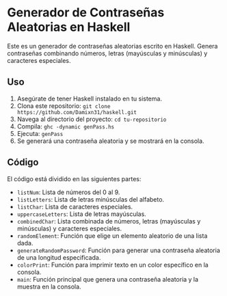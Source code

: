 # Generador de Contraseñas Aleatorias en Haskell

Este es un generador de contraseñas aleatorias escrito en Haskell. Genera contraseñas combinando números, letras (mayúsculas y minúsculas) y caracteres especiales.

## Uso

1. Asegúrate de tener Haskell instalado en tu sistema.
2. Clona este repositorio: `git clone https://github.com/Damixn31/haskell.git`
3. Navega al directorio del proyecto: `cd tu-repositorio`
4. Compila: `ghc -dynamic genPass.hs`
5. Ejecuta: `genPass`
6. Se generará una contraseña aleatoria y se mostrará en la consola.

## Código

El código está dividido en las siguientes partes:

- `listNum`: Lista de números del 0 al 9.
- `listLetters`: Lista de letras minúsculas del alfabeto.
- `listChar`: Lista de caracteres especiales.
- `uppercaseLetters`: Lista de letras mayúsculas.
- `combinedChar`: Lista combinada de números, letras (mayúsculas y minúsculas) y caracteres especiales.
- `randomElement`: Función que elige un elemento aleatorio de una lista dada.
- `generateRandomPassword`: Función para generar una contraseña aleatoria de una longitud especificada.
- `colorPrint`: Función para imprimir texto en un color específico en la consola.
- `main`: Función principal que genera una contraseña aleatoria y la muestra en la consola.

